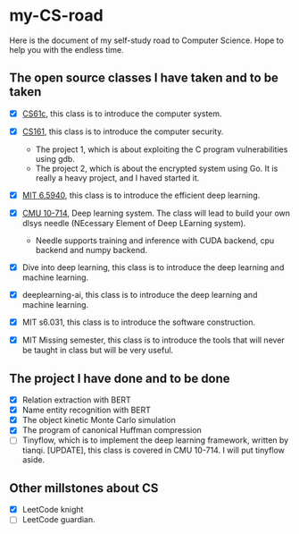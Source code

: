 # my-CS-road

Here is the document of my self-study road to Computer Science.
Hope to help you with the endless time.

## The open source classes I have taken and to be taken

- [x] [CS61c](https://github.com/wplf/cs61c-2020summer), this class is to introduce the computer system.
- [x] [CS161](https://github.com/wplf/cs161-sp24), this class is to introduce the computer security.
  - The project 1, which is about exploiting the C program vulnerabilities using gdb.
  - The project 2, which is about the encrypted system using Go. It is really a heavy project, and I haved started it.
- [x] [MIT 6.5940](https://github.com/wplf/MIT_6.5940), this class is to introduce the efficient deep learning.
- [x] [CMU 10-714](https://github.com/wplf/CMU-Deep-Learning-Systems), Deep learning system. The class will lead to build your own dlsys needle (NEcessary Element of Deep LEarning system). 
  - Needle supports training and inference with CUDA backend, cpu backend and numpy backend.  
- [x] Dive into deep learning, this class is to introduce the deep learning and machine learning.
- [x] deeplearning-ai, this class is to introduce the deep learning and machine learning.
- [x] MIT s6.031, this class is to introduce the software construction.
- [x] MIT Missing semester, this class is to introduce the tools that will never be taught in class but will be very useful.



## The project I have done and to be done

- [x] Relation extraction with BERT
- [x] Name entity recognition with BERT
- [x] The object kinetic Monte Carlo simulation
- [x] The program of canonical Huffman compression
- [ ] Tinyflow, which is to implement the deep learning framework, written by tianqi.
      [UPDATE], this class is covered in CMU 10-714. I will put tinyflow aside. 

## Other millstones about CS

- [x] LeetCode knight
- [ ] LeetCode guardian.
